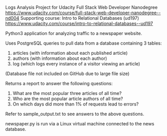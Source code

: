 Logs Analysis Project for Udacity Full Stack Web Developer Nanodegree
https://www.udacity.com/course/full-stack-web-developer-nanodegree--nd004
Supporting course: Intro to Relational Databases (ud197)
https://www.udacity.com/course/intro-to-relational-databases--ud197

Python3 application for analyzing traffic to a newspaper website.

Uses PostgreSQL queries to pull data from a database containing 3 tables:
  1. articles (with information about each published article)
  2. authors (with information about each author)
  3. log (which logs every instance of a visitor viewing an article)

(Database file not included on GitHub due to large file size)

Returns a report to answer the following questions:
  1. What are the most popular three articles of all time?
  2. Who are the most popular article authors of all time?
  3. On which days did more than 1% of requests lead to errors?

Refer to sample_output.txt to see answers to the above questions.

newspaper.py is run via a Linux virtual machine connected to the news database.
